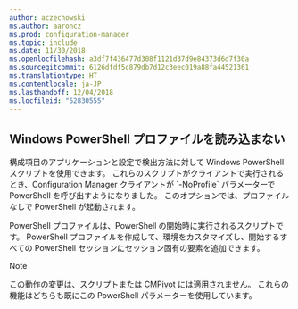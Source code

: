 ```yaml
---
author: aczechowski
ms.author: aaroncz
ms.prod: configuration-manager
ms.topic: include
ms.date: 11/30/2018
ms.openlocfilehash: a3df7f436477d308f1121d37d9e84373d6d7f30a
ms.sourcegitcommit: 6126dfdf5c879db7d12c3eec019a88fa44521361
ms.translationtype: HT
ms.contentlocale: ja-JP
ms.lasthandoff: 12/04/2018
ms.locfileid: "52830555"
---
```

## <a name="bkmk_noprofile"></a> Windows PowerShell プロファイルを読み込まない
<!--1359239--> 構成項目のアプリケーションと設定で検出方法に対して Windows PowerShell スクリプトを使用できます。 これらのスクリプトがクライアントで実行されるとき、Configuration Manager クライアントが `-NoProfile` パラメーターで PowerShell を呼び出すようになりました。 このオプションでは、プロファイルなしで PowerShell が起動されます。 

PowerShell プロファイルは、PowerShell の開始時に実行されるスクリプトです。 PowerShell プロファイルを作成して、環境をカスタマイズし、開始するすべての PowerShell セッションにセッション固有の要素を追加できます。 

> [!Note]  
> この動作の変更は、[スクリプト](/sccm/apps/deploy-use/create-deploy-scripts)または [CMPivot](/sccm/core/servers/manage/cmpivot) には適用されません。 これらの機能はどちらも既にこの PowerShell パラメーターを使用しています。   

